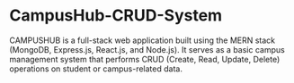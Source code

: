 # CampusHub-CRUD-System
CAMPUSHUB is a full-stack web application built using the MERN stack (MongoDB, Express.js, React.js, and Node.js). It serves as a basic campus management system that performs CRUD (Create, Read, Update, Delete) operations on student or campus-related data.
